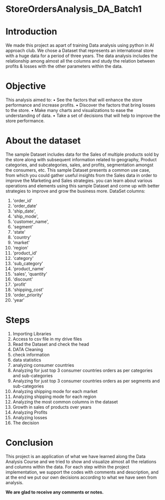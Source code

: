 # StoreOrdersAnalysis_DA_Batch1

# Introduction
We made this project as apart of training Data analysis using python in AI approach club. We chose a Dataset that represents an international store with a huge data for a period of three years. The data analysis includes the relationship among almost all the columns and study the relation between profits & losses with the other parameters within the data.

# Objective
This analysis aimed to:
•	See the factors that will enhance the store performance and increase profits.
•	Discover the factors that bring losses to the store.
•	Make many charts and visualizations to ease the understanding of data.
•	Take a set of decisions that will help to improve the store performance.

# About the dataset
The sample Dataset includes data for the Sales of multiple products sold by the store along with subsequent information related to geography, Product categories, and subcategories, sales, and profits, segmentation amongst the consumers, etc. This sample Dataset presents a common use case, from which you could gather useful insights from the Sales data in order to improve the Marketing and Sales strategies. you can learn about various operations and elements using this sample Dataset and come up with better strategies to improve and grow the business more.
DataSet columns:
1.	'order_id'
2.	'order_date'
3.	'ship_date', 
4.	'ship_mode',
5.	'customer_name',
6.	'segment'
7.	'state'
8.	'country'
9.	'market'
10.	'region'
11.	'product_id'
12.	'category'
13.	'sub_category'
14.	'product_name'
15.	'sales', 'quantity'
16.	'discount'
17.	'profit'
18.	'shipping_cost'
19.	'order_priority'
20.	'year'
# Steps
1.	Importing Libraries
2.	Access to csv file in my drive files
3.	Read the Dataset and check the head
4.	DATA Cleaning
5.	check information
6.	data statistics
7.	analyzing consumer countries
8.	Analyzing for just top 3 consumer countries orders as per categories and sub-categories
9.	Analyzing for just top 3 consumer countries orders as per segments and sub-categories
10.	Analyzing shipping mode for each market
11.	Analyzing shipping mode for each region
12.	Analyzing the most common columns in the dataset
13.	Growth in sales of products over years
14.	Analyzing Profits
15.	Analyzing losses
16.	The decision


# Conclusion
This project is an application of what we have learned along the Data Analysis Course and we tried to show and visualize almost all the relations and columns within the data.
For each step within the project implementation, we support the codes with comments and description, and at the end we put our own decisions according to what we have seen from analysis. 

**We are glad to receive any comments or notes.**
